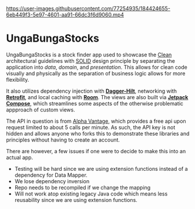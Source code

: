 
https://user-images.githubusercontent.com/77254935/184424655-6eb449f3-5e97-4601-aa91-66dc3f6d9060.mp4

# UngaBungaStocks

UngaBungaStocks is a stock finder app used to showcase the [Clean](https://medium.com/android-dev-hacks/detailed-guide-on-android-clean-architecture-9eab262a9011) architectural guidelines with [SOLID](https://medium.com/android-news/android-development-the-solid-principles-3b5779b105d2) design principle by separating the application into *data*, *domain*, and *presentation*.
This allows for clean code visually and physically as the separation of business logic allows for more flexibility. 

It also utilizes dependency injection with [**Dagger-Hilt**](https://dagger.dev/hilt/), networking with [**Retrofit**](https://square.github.io/retrofit/), and local caching with [**Room**](https://developer.android.com/jetpack/androidx/releases/room). 
The views are also built via [**Jetpack Compose**](https://developer.android.com/jetpack/compose), which streamlines some aspects of the otherwise problematic appproach of custom views. 

The API in question is from [Alpha Vantage](https://www.alphavantage.co/documentation/#), which provides a free api upon request limited to about 5 calls per minute. As such, the API key is not hidden
and allows anyone who forks this to demonstrate these libraries and principles without having to create an account. 

There are however, a few issues if one were to decide to make this into an actual app.
* Testing will be hard since we are using extension functions instead of a dependency for Data Mapper.
* We lose dependency inversion
* Repo needs to be recompiled if we change the mapping
* Will not work atop existing legacy Java code which means less reusability since we are using extension functions.
